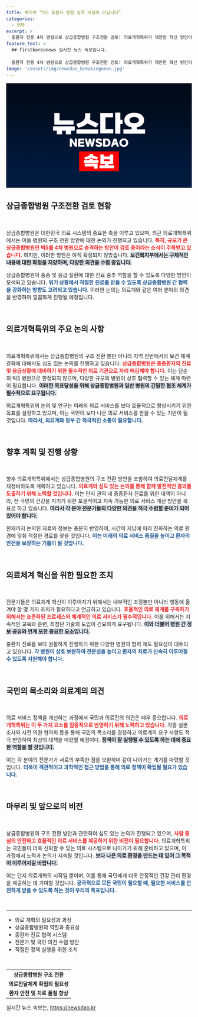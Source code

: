 ```yaml
---
title: 복지부 “빅5 중환자 병원 승격 사실이 아닙니다”
categories:
  - 의학
excerpt: >
  중환자 전용 4차 병원으로 상급종합병원 구조전환 검토! 의료개혁특위가 제안한 혁신 방안이 보건복지부와 논의 중이다. 과연 의료계에 어떤 변화가 올까?
feature_text: >
  ## firstkoreanews 실시간 뉴스 속보입니다.

  중환자 전용 4차 병원으로 상급종합병원 구조전환 검토! 의료개혁특위가 제안한 혁신 방안이 보건복지부와 논의 중이다. 과연 의료계에 어떤 변화가 올까?
image: '/assets/img/newsdao_breakingnews.jpg'
---
```


<p><img src="/assets/img/newsdao_breakingnews.jpg" alt="firstkoreanews 속보" /></p>

<h2 data-ke-size="size26">상급종합병원 구조전환 검토 현황</h2>

<p data-ke-size="size16">&nbsp;</p>

<p>상급종합병원은 대한민국 의료 시스템의 중요한 축을 이루고 있으며, 최근 의료개혁특위에서는 이들 병원의 구조 전환 방안에 대한 논의가 진행되고 있습니다. <b><span style="color: #ee2323;">특히, 규모가 큰 상급종합병원인 빅5를 4차 병원으로 승격하는 방안이 검토 중이라는 소식이 주목받고 있습니다.</span></b> 하지만, 이러한 방안은 아직 확정되지 않았습니다. <b><span style="background-color: #21538527;">보건복지부에서는 구체적인 내용에 대한 확정을 지양하며, 다양한 의견을 수렴 중입니다.</span></b> </p>

<p>상급종합병원이 중증 및 응급 질환에 대한 진료 중추 역할을 할 수 있도록 다양한 방안이 모색되고 있습니다. <b><span style="color: #1a5490;">위기 상황에서 적절한 진료를 받을 수 있도록 상급종합병원 간 협력을 강화하는 방향도 고려되고 있습니다.</span></b> 이러한 논의는 의료계와 같은 여러 분야의 의견을 반영하여 깔끔하게 진행될 예정입니다. <p data-ke-size="size16">&nbsp;</p></p>

<h2 data-ke-size="size26">의료개혁특위의 주요 논의 사항</h2>

<p data-ke-size="size16">&nbsp;</p>

<p>의료개혁특위에서는 상급종합병원의 구조 전환 뿐만 아니라 지역 전반에서의 보건 체계 강화에 대해서도 심도 있는 논의를 진행하고 있습니다. <b><span style="color: #ee2323;">상급종합병원은 중증환자의 진료 및 응급상황에 대비하기 위한 필수적인 의료 기관으로 자리 매김해야 합니다.</span></b> 이는 단순히 빅5 병원으로 한정되지 않으며, 다양한 규모의 병원이 상호 협력할 수 있는 체계 마련이 필요합니다. <b><span style="background-color: #21538527;">이러한 목표달성을 위해 상급종합병원과 일반 병원의 긴밀한 협조 체계가 필수적으로 요구됩니다.</span></b> </p>

<p>의료개혁특위의 논의 및 연구는 미래의 의료 서비스를 보다 효율적으로 향상시키기 위한 목표를 설정하고 있으며, 이는 국민이 보다 나은 의료 서비스를 받을 수 있는 기반이 될 것입니다. <b><span style="color: #1a5490;">따라서, 의료계와 정부 간 적극적인 소통이 필요합니다.</span></b> <p data-ke-size="size16">&nbsp;</p></p>

<h2 data-ke-size="size26">향후 계획 및 진행 상황</h2>

<p data-ke-size="size16">&nbsp;</p>

<p>향후 의료개혁특위에서는 상급종합병원의 구조 전환 방안을 포함하여 의료전달체계를 재정비하도록 계획하고 있습니다. <b><span style="color: #ee2323;">의료계와 심도 있는 논의를 통해 함께 발전적인 결과를 도출하기 위해 노력할 것입니다.</span></b> 이는 단지 권역 내 중증환자 진료를 위한 대책이 아니라, 전 국민의 건강을 지키기 위한 포괄적이고 지속 가능한 의료 서비스 개선 방안을 목표로 하고 있습니다. <b><span style="background-color: #21538527;">따라서 각 분야 전문가들의 다양한 의견을 적극 수렴할 준비가 되어 있어야 합니다.</span></b> </p>

<p>현재까지 논의된 자료와 정보는 충분히 반영하여, 시간이 지남에 따라 진화하는 의료 환경에 맞춰 적절한 경로를 찾을 것입니다. <b><span style="color: #1a5490;">이는 미래의 의료 서비스 품질을 높이고 환자의 안전을 보장하는 기틀이 될 것입니다.</span></b> <p data-ke-size="size16">&nbsp;</p></p>

<h2 data-ke-size="size26">의료체계 혁신을 위한 필요한 조치</h2>

<p data-ke-size="size16">&nbsp;</p>

<p>전문가들은 의료체계 혁신이 이루어지기 위해서는 내부적인 조정뿐만 아니라 행동에 옮겨야 할 몇 가지 조치가 필요하다고 언급하고 있습니다. <b><span style="color: #ee2323;">효율적인 의료 체계를 구축하기 위해서는 표준화된 프로세스와 체계적인 의료 서비스가 필수적입니다.</span></b> 이를 위해서는 지속적인 교육와 훈련, 최첨단 기술의 도입이 긴요하게 요구됩니다. <b><span style="background-color: #21538527;">이와 더불어 병원 간 정보 공유와 연계 또한 중요한 요소입니다.</span></b> </p>

<p>중환자 진료를 보다 원활하게 진행하기 위한 다양한 병원의 협력 제도 필요성이 대두되고 있습니다. <b><span style="color: #1a5490;">각 병원이 상호 보완하여 전문성을 높이고 환자의 치료가 신속히 이루어질 수 있도록 지원해야 합니다.</span></b> <p data-ke-size="size16">&nbsp;</p></p>

<h2 data-ke-size="size26">국민의 목소리와 의료계의 의견</h2>

<p data-ke-size="size16">&nbsp;</p>

<p>의료 서비스 정책을 개선하는 과정에서 국민과 의료진의 의견은 매우 중요합니다. <b><span style="color: #ee2323;">의료개혁특위는 이 두 가지 요소를 집중적으로 반영하기 위해 노력하고 있습니다.</span></b> 각종 설문 조사와 사전 의원 협의회 등을 통해 국민의 목소리를 경청하고 의료계의 요구 사항도 적극 반영하여 최상의 대책을 마련할 예정이다. <b><span style="background-color: #21538527;">정책이 잘 실행될 수 있도록 하는 데에 중요한 역할을 할 것입니다.</span></b> </p>

<p>이는 각 분야의 전문가가 서로의 부족한 점을 보완하며 같이 나아가는 계기를 마련할 것입니다. <b><span style="color: #1a5490;">더욱이 객관적이고 과학적인 접근 방법을 통해 의료 정책이 확립될 필요가 있습니다.</span></b> <p data-ke-size="size16">&nbsp;</p></p>

<h2 data-ke-size="size26">마무리 및 앞으로의 비전</h2>

<p data-ke-size="size16">&nbsp;</p>

<p>상급종합병원의 구조 전환 방안과 관련하여 심도 있는 논의가 진행되고 있으며, <b><span style="color: #ee2323;">사람 중심의 안전하고 효율적인 의료 서비스를 제공하기 위한 비전이 필요합니다.</span></b> 의료개혁특위는 국민들이 더욱 신뢰할 수 있는 의료 시스템으로 나아가기 위해 준비하고 있으며, 이 과정에서 노력과 논의가 지속될 것입니다. <b><span style="background-color: #21538527;">보다 나은 의료 환경을 만드는 데 있어 그 목적이 이루어지길 바랍니다.</span></b> </p>

<p>이는 단지 의료개혁의 시작일 뿐이며, 이를 통해 국민에게 더욱 안정적인 건강 관리 환경을 제공하는 데 기여할 것입니다. <b><span style="color: #1a5490;">궁극적으로 모든 국민이 필요할 때, 필요한 서비스를 안전하게 받을 수 있도록 하는 것이 우리의 목표입니다.</span></b> <p data-ke-size="size16">&nbsp;</p></p>

<hr>

<ul>
    <li>의료 개혁의 필요성과 과정</li>
    <li>상급종합병원의 역할과 중요성</li>
    <li>중환자 진료 협력 시스템</li>
    <li>전문가 및 국민 의견 수렴 방안</li>
    <li>적절한 정책 실행을 위한 조치</li>
</ul>

<p data-ke-size="size16">&nbsp;</p>

<table>
    <tr>
        <td style="text-align: center; height: 17px;"><b>상급종합병원 구조 전환 </b></td>
    </tr>
    <tr>
        <td style="text-align: center; height: 17px;"><b>의료전달체계 확립의 필요성 </b></td>
    </tr>
    <tr>
        <td style="text-align: center; height: 17px;"><b>환자 안전 및 치료 품질 향상</b></td>
    </tr>
</table>
실시간 뉴스 속보는, <a href="https://newsdao.kr" rel="dofollow">https://newsdao.kr</a>


